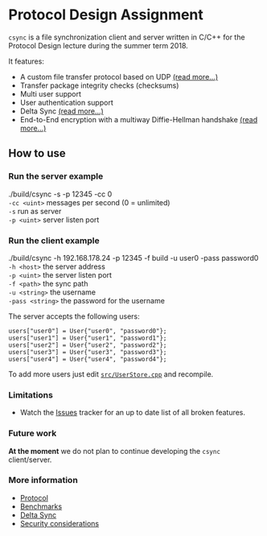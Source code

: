 # Protocol Design Assignment
`csync` is a file synchronization client and server written in C/C++ for the Protocol Design lecture during the summer term 2018.

It features:
* A custom file transfer protocol based on UDP [(read more...)](https://github.com/COM8/proto-assignments/wiki/Protocol)
* Transfer package integrity checks (checksums)
* Multi user support
* User authentication support
* Delta Sync [(read more...)](https://github.com/COM8/proto-assignments/wiki/Delta-Sync)
* End-to-End encryption with a multiway Diffie-Hellman handshake [(read more...)](https://github.com/COM8/proto-assignments/wiki/Security-considerations)

## How to use
### Run the server example
./build/csync -s -p 12345 -cc 0<br/>
`-cc <uint>` messages per second (0 = unlimited)<br/>
`-s` run as server<br/>
`-p <uint>` server listen port<br/>

### Run the client example
./build/csync -h 192.168.178.24 -p 12345 -f build -u user0 -pass password0<br/>
`-h <host>` the server address<br/>
`-p <uint>` the server listen port<br/>
`-f <path>` the sync path<br/>
`-u <string>` the username<br/>
`-pass <string>` the password for the username<br/>

The server accepts the following users:
```
users["user0"] = User{"user0", "password0"};
users["user1"] = User{"user1", "password1"};
users["user2"] = User{"user2", "password2"};
users["user3"] = User{"user3", "password3"};
users["user4"] = User{"user4", "password4"};
```

To add more users just edit [`src/UserStore.cpp`](https://github.com/COM8/protocol-assignment-1/blob/master/src/UserStore.cpp) and recompile.

### Limitations
* Watch the [Issues](https://github.com/COM8/proto-assignments/issues) tracker for an up to date list of all broken features.

### Future work
**At the moment** we do not plan to continue developing the `csync` client/server.

### More information
* [Protocol](https://github.com/COM8/proto-assignments/wiki/Protocol)
* [Benchmarks](https://github.com/COM8/proto-assignments/wiki/Benchmarks)
* [Delta Sync](https://github.com/COM8/proto-assignments/wiki/Delta-Sync)
* [Security considerations](https://github.com/COM8/proto-assignments/wiki/Security-considerations)
